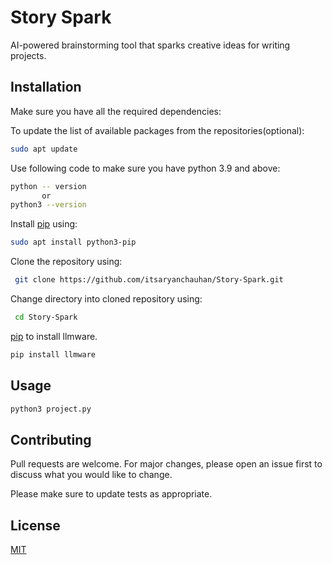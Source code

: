 # Story Spark

AI-powered brainstorming tool that sparks creative ideas for writing projects.

## Installation

Make sure you have all the required dependencies:

To update the list of available packages from the repositories(optional):
```bash
sudo apt update
```

Use following code to make sure you have python 3.9 and above:
```bash
python -- version
       or
python3 --version
```
Install [pip](https://pip.pypa.io/en/stable/) using:
```bash
sudo apt install python3-pip
```
Clone the repository using:

```bash 
 git clone https://github.com/itsaryanchauhan/Story-Spark.git
```
Change directory into cloned repository using:
```bash
 cd Story-Spark
```

 [pip](https://pip.pypa.io/en/stable/) to install llmware.

```bash
pip install llmware
```

## Usage

```python
python3 project.py
```

## Contributing

Pull requests are welcome. For major changes, please open an issue first
to discuss what you would like to change.

Please make sure to update tests as appropriate.

## License

[MIT](https://choosealicense.com/licenses/mit/)
